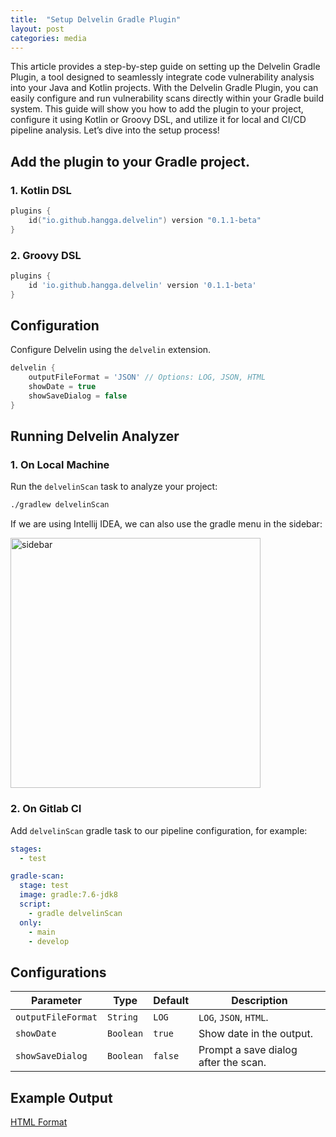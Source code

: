 ```yaml
---
title:  "Setup Delvelin Gradle Plugin"
layout: post
categories: media
---
```


This article provides a step-by-step guide on setting up the Delvelin Gradle Plugin, a tool designed to seamlessly integrate code vulnerability analysis into your Java and Kotlin projects. With the Delvelin Gradle Plugin, you can easily configure and run vulnerability scans directly within your Gradle build system. This guide will show you how to add the plugin to your project, configure it using Kotlin or Groovy DSL, and utilize it for local and CI/CD pipeline analysis. Let’s dive into the setup process!


## Add the plugin to your Gradle project.

### 1. Kotlin DSL
```kotlin
plugins {
    id("io.github.hangga.delvelin") version "0.1.1-beta"
}
```

### 2. Groovy DSL
```groovy
plugins {
    id 'io.github.hangga.delvelin' version '0.1.1-beta'
}
```

## Configuration

Configure Delvelin using the `delvelin` extension.

```groovy
delvelin {
    outputFileFormat = 'JSON' // Options: LOG, JSON, HTML
    showDate = true
    showSaveDialog = false
}
```

## Running Delvelin Analyzer

### 1. On Local Machine

Run the `delvelinScan` task to analyze your project:
```bash
./gradlew delvelinScan
```

If we are using Intellij IDEA, we can also use the gradle menu in the sidebar:

<img width="400" src="https://github.com/hangga/delvelin/blob/main/doc/delvelin-scan-gradle-menu.png?raw=true" alt="sidebar"/>

### 2. On Gitlab CI
Add `delvelinScan` gradle task to our pipeline configuration, for example:
```yaml
stages:
  - test

gradle-scan:
  stage: test
  image: gradle:7.6-jdk8
  script:
    - gradle delvelinScan
  only:
    - main
    - develop
```

## Configurations

| Parameter    | Type  | Default       | Description                                      |
|------------------|-----------|-------------------|------------------------------------------------------|
| `outputFileFormat`   | `String`  | `LOG`             | `LOG`, `JSON`, `HTML`.               |
| `showDate`       | `Boolean` | `true`            | Show date in the output.                            |
| `showSaveDialog` | `Boolean` | `false`           | Prompt a save dialog after the scan.                |

## Example Output

<a target="_blank" href="https://delvelin.github.io/docs/vulnerability-report.html">HTML Format</a>